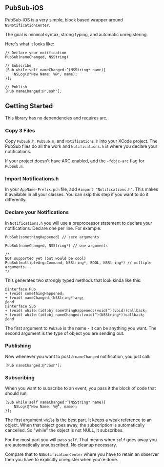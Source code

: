 


## PubSub-iOS

PubSub-iOS is a very simple, block based wrapper around `NSNotificationCenter`.

The goal is minimal syntax, strong typing, and automatic unregistering.

Here's what it looks like:

    // Declare your notification
    PubSub(nameChanged, NSString)

    // Subscribe
    [Sub while:self nameChanged:^(NSString* name){
        NSLog(@"New Name: %@", name);
    }];
    
    // Publish
    [Pub nameChanged:@"Josh"];



## Getting Started

This library has no dependencies and requires arc.

### Copy 3 Files

Copy `PubSub.h`, `PubSub.m`, and `Notifications.h` into your XCode project. The PubSub files
do all the work and `Notifications.h` is where you declare your notifications.

If your project doesn't have ARC enabled, add the `-fobjc-arc` flag for `PubSub.m`.

### Import Notifications.h

In your `AppName-Prefix.pch` file, add `#import "Notifications.h"`. This makes it available
in all your classes. You can skip this step if you want to do it differently.

### Declare your Notifications

In `Notifications.h` you will use a preprocessor statement to declare your notifications. Declare one per line. For example:

    PubSub(somethingHappened) // zero arguments

    PubSub(nameChanged, NSString*) // one arguments

    /*
    NOT supported yet (but would be cool)
    PubSub(multipleArgsCommand, NSString*, BOOL, NSString*) // multiple arguments...
    */

This generates two strongly typed methods that look kinda like this:

    @interface Pub
    + (void) somethingHappened;
    + (void) nameChanged:(NSString*)arg;
    @end
    @interface Sub
    + (void) while:(id)obj somethingHappened:(void(^)(void))callback;
    + (void) while:(id)obj nameChanged:(void(^)(NSString*))callback;
    @end

The first argument to `PubSub` is the name - it can be anything you want. The second argument
is the type of object you are sending out.
    
    
### Publishing

Now whenever you want to post a `nameChanged` notification, you just call:

    [Pub nameChanged:@"Josh"];
    
    
### Subscribing

When you want to subscribe to an event, you pass it the block of code that should run:

    [Sub while:self nameChanged:^(NSString* name){
        NSLog(@"New Name: %@", name);
    }];

The first argument `while` is the best part. It keeps a weak reference to an object. When
that object goes away, the subscription is automatically cancelled. So "while" the object
is not NULL, it subscribes.

For the most part you will pass `self`. That means when `self` goes away you are automatically
unsubscribed. No cleanup necessary.

Compare that to `NSNotificationCenter` where you have to retain an observer then you have
to explicitly unregister when you're done.

    
    
    
    
    
    
    
    
    
    
    
